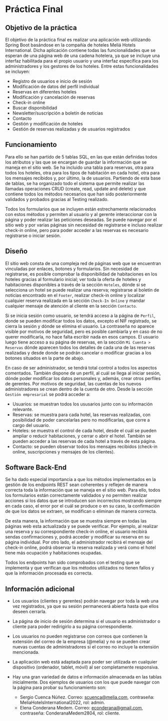 # Práctica Final

## Objetivo de la práctica
El objetivo de la práctica final es realizar una aplicación web utilizando Spring Boot basándose en la compañía de hoteles Meliá Hotels International. Dicha aplicación contiene todas las funcionalidades que se esperan de una página web de una cadena hotelera, ya que se incluye una interfaz habilitada para el propio usuario y una interfaz específica para los administradores y los gestores de los hoteles.
Entre estas funcionalidades se incluyen: 
- Registro de usuarios e inicio de sesión
- Modificación de datos del perfil individual
- Reservas en diferentes hoteles
- Modificación y cancelación de reservas
- Check-in online
- Buscar disponibilidad
- Newsletter/suscripción a boletín de noticias
- Contacto
- Gestión y modificación de hoteles
- Gestión de reservas realizadas y de usuarios registrados

## Funcionamiento
Para ello se han partido de 5 tablas SQL, en las que están definidas todos los atributos y las que se encargan de guardar la información que se maneja en el sitio web. Se ha incluido una tabla para reservas, otra para todos los hoteles, otra para los tipos de habitación en cada hotel, otra para los mensajes recibidos y, por último, la de usuarios.
Partiendo de esta base de tablas, se ha organizado todo el sistema que permite realizar las llamadas operaciones CRUD (create, read, update and delete) y que contiene todos los métodos necesarios que han sido posteriormente validados y probados gracias al Testing realizado.

Todos los formularios que se incluyen están estrechamente relacionados con estos métodos y permiten al usuario y al gerente interaccionar con la página y poder realizar las peticiones deseadas. Se puede navegar por el sitio web y por varias páginas sin necesidad de registrarse e incluso realizar check-in online, pero para poder acceder a las reservas es necesario registrarse o iniciar sesión.

## Diseño
El sitio web consta de una compleja red de páginas web que se encuentran vinculadas por enlaces, botones y formularios. Sin necesidad de registrarse, es posible comprobar la disponibilidad de habitaciones en los hoteles gracias al formulario inicial; ver toda la oferta de hoteles y habitaciones disponibles a través de la sección ``Hoteles``, dónde si se selecciona un hotel se puede realizar una reserva; registrarse al boletín de noticias encontrado en el ``Footer``, realizar check-in online y localizar cualquier reserva realizada en la sección ``Check-In Online`` y mandar cualquier mensaje de atención al cliente en la sección ``Contacto``. 

Si se inicia sesión como usuario, se tendrá acceso a la página de ``Perfil``, donde se pueden modificar todos los datos, excepto el NIF registrado, se cierra la sesión y dónde se elimina el usuario. La contraseña no aparece visible por motivos de seguridad, pero es posible cambiarla y en caso de no querer modificarla, no hace falta escribir nada en esos campos. El usuario luego tiene acceso a su página de reservas, en la sección ``Mi Cuenta > Reservas`` dónde aparecen todos los detalles de cada una de las reservas realizadas y desde donde se podrán cancelar o modificar gracias a los botones situados en la parte de abajo.

En caso de ser administrador, se tendrá total control a todos los aspectos comentados. También dispone de un perfil, al cuál se llega al iniciar sesión, dónde poder modificar los datos personales y, además, crear otros perfiles de gerentes. Por motivos de seguridad, las cuentas de los nuevos administradores se crean dentro de la cuenta de otro. Desde la sección ``Gestión empresarial`` se podrá acceder a:
- Usuarios: se muestran todos los ususarios junto con su información relevante.
- Reservas: se muestra para cada hotel, las reservas realizadas, con posibilidad de poder cancelarlas pero no modificarlas, que corre a cargo del usuario.
- Hoteles: se muestra el control de cada hotel, desde el cuál se pueden ampliar o reducir habitaciones, y cerrar o abrir el hotel. También se pueden acceder a las reservas de cada hotel a través de esta página. 
- Contacto: se pueden observar todos los mensajes recibidos (check-in online, suscripciones y mensajes de los clientes).

## Software Back-End
Se ha dado especial importancia a que los métodos implementados en la gestión de los endpoints REST sean coherentes y reflejen de manera correcta toda la información que se maneja en el sitio web. Para ello, todos los formularios están correctamente validados y no permiten realizar acciones si los datos que se introducen son incorrectos mostrando siempre en cada caso, el error por el cuál se produce o en su caso, la confirmación de que los datos se extraen, se modifican o eliminan de manera correcta.

De esta manera, la información que se muestra siempre en todas las páginas web esta actualizada y se puede verificar. Por ejemplo, al realizar una reserva y su correspondiente check-in online, el usuario recibirá sendas confirmaciones y, podrá acceder y modificar su reserva en su página individual. Por otro lado, el administrador recibirá el mensaje del check-in online, podrá observar la reserva realizada y verá como el hotel tiene más ocupación y habitaciones ocupadas.

Todos los endpoints han sido comprobados con el testing que se implementa y que verifican que los métodos utilizados no tienen fallos y que la información procesada es correcta.

## Información adicional
- Los usuarios (clientes y gerentes) podrán navegar por toda la web una vez registrados, ya que su sesión permanecerá abierta hasta que ellos deseen cerrarla.
- La página de inicio de sesión determina si el usuario es administrador o cliente para poder redirigirlo a su página correspondiente.
- Los usuarios no pueden registrarse con correos que contienen la extensión del correo de la empresa (@melia) y no se pueden crear nuevas cuentas de administradores si el correo no incluye la extensión mencionada.
- La aplicación web está adaptada para poder ser utilizada en cualquier dispositivo (ordenador, tablet, móvil) al ser completamente responsiva.
- Hay una gran variedad de datos e información almacenada en las tablas inicialmente. Dos ejemplos de usuarios con los que puede navegar con la página para probar su funcionamiento son:

  - Sergio Cuenca Núñez. Correo: scuenca@melia.com, contraseña: MeliaHotelsInternational2022, rol: admin.
  - Elena Conderana Medem. Correo: econderana@gmail.com, contraseña: ConderanaMedem2804, rol: cliente.
